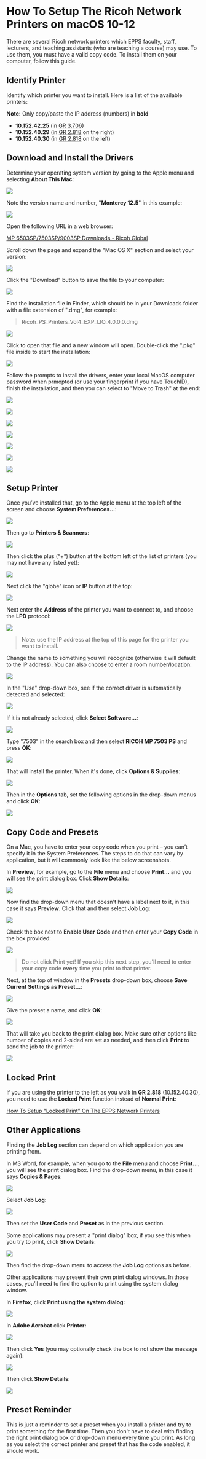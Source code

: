 How To Setup The Ricoh Network Printers on macOS 10-12
===============================================

There are several Ricoh network printers which EPPS faculty, staff, lecturers, and teaching assistants (who are teaching a course) may use. To use them, you must have a valid copy code. To install them on your computer, follow this guide.

## Identify Printer

Identify which printer you want to install. Here is a list of the available printers:

**Note:** Only copy/paste the IP address (numbers) in **bold**

*   **10.152.42.25** (in [GR 3.706](https://map.concept3d.com/?id=1772#!m/550865))
*   **10.152.40.29** (in [GR 2.818](https://map.concept3d.com/?id=1772#!m/550792) on the right)
*   **10.152.40.30** (in [GR 2.818](https://map.concept3d.com/?id=1772#!m/550792) on the left)

## <a name="#driver"></a>Download and Install the Drivers

Determine your operating system version by going to the Apple menu and selecting **About This Mac**:

![](/images/faq/netprinters-mac/driver-install/1.png)

Note the version name and number, "**Monterey 12.5**" in this example:

![](/images/faq/netprinters-mac/driver-install/2.png)

Open the following URL in a web browser:

[MP 6503SP/7503SP/9003SP Downloads - Ricoh Global](https://support.ricoh.com/bb/html/dr_ut_e/rc3/model/mp6503/mp6503.htm)

Scroll down the page and expand the "Mac OS X" section and select your version:

![](/images/faq/netprinters-mac/driver-install/3.png)

Click the "Download" button to save the file to your computer:

![](/images/faq/netprinters-mac/driver-install/4.png)

Find the installation file in Finder, which should be in your Downloads folder with a file extension of ".dmg", for example:

> Ricoh\_PS\_Printers\_Vol4\_EXP\_LIO\_4.0.0.0.dmg

![](/images/faq/netprinters-mac/driver-install/5.png)

Click to open that file and a new window will open. Double-click the ".pkg" file inside to start the installation:

![](/images/faq/netprinters-mac/driver-install/6.png)

Follow the prompts to install the drivers, enter your local MacOS computer password when prmopted (or use your fingerprint if you have TouchID), finish the installation, and then you can select to "Move to Trash" at the end:

![](/images/faq/netprinters-mac/driver-install/7.png)

![](/images/faq/netprinters-mac/driver-install/8.png)

![](/images/faq/netprinters-mac/driver-install/9.png)

![](/images/faq/netprinters-mac/driver-install/10.png)

![](/images/faq/netprinters-mac/driver-install/11.png)

![](/images/faq/netprinters-mac/driver-install/12.png)

![](/images/faq/netprinters-mac/driver-install/13.png)



## <a name="#setup"></a>Setup Printer

Once you’ve installed that, go to the Apple menu at the top left of the screen and choose **System Preferences…**:

![](/images/faq/netprinters-mac/1.png)

Then go to **Printers & Scanners**:

![](/images/faq/netprinters-mac/2.png)

Then click the plus (“+”) button at the bottom left of the list of printers (you may not have any listed yet):

![](/images/faq/netprinters-mac/3.png)

Next click the "globe" icon or **IP** button at the top:

![](/images/faq/netprinters-mac/4.png)

Next enter the **Address** of the printer you want to connect to, and choose the **LPD** protocol:

![](/images/faq/netprinters-mac/5.png)

> Note: use the IP address at the top of this page for the printer you want to install.

Change the name to something you will recognize (otherwise it will default to the IP address). You can also choose to enter a room number/location:

![](/images/faq/netprinters-mac/6.png)

In the "Use" drop-down box, see if the correct driver is automatically detected and selected:

![](/images/faq/netprinters-mac/7.png)

If it is not already selected, click **Select Software…**:

![](/images/faq/netprinters-mac/8.png)

Type "7503" in the search box and then select **RICOH MP 7503 PS** and press **OK**:

![](/images/faq/netprinters-mac/9.png)

That will install the printer. When it's done, click **Options & Supplies**:

![](/images/faq/netprinters-mac/10.png)

Then in the **Options** tab, set the following options in the drop-down menus and click **OK**:

![](/images/faq/netprinters-mac/11.png)

## <a name="#code-and-preset"></a>Copy Code and Presets

On a Mac, you have to enter your copy code when you print – you can’t specify it in the System Preferences. The steps to do that can vary by application, but it will commonly look like the below screenshots.

In **Preview**, for example, go to the **File** menu and choose **Print…** and you will see the print dialog box. Click **Show Details**:

![](/images/faq/netprinters-mac/12.png)

Now find the drop-down menu that doesn't have a label next to it, in this case it says **Preview**. Click that and then select **Job Log**:

![](/images/faq/netprinters-mac/13.png)

Check the box next to **Enable User Code** and then enter your **Copy Code** in the box provided:

![](/images/faq/netprinters-mac/14.png)

> Do not click Print yet! If you skip this next step, you'll need to enter your copy code **every** time you print to that printer.

Next, at the top of window in the **Presets** drop-down box, choose **Save Current Settings as Preset...**:

![](/images/faq/netprinters-mac/15.png)

Give the preset a name, and click **OK**:

![](/images/faq/netprinters-mac/16.png)

That will take you back to the print dialog box. Make sure other options like number of copies and 2-sided are set as needed, and then click **Print** to send the job to the printer:

![](/images/faq/netprinters-mac/17.png)

## Locked Print

If you are using the printer to the left as you walk in **GR 2.818** (10.152.40.30), you need to use the **Locked Print** function instead of **Normal Print**:

[How To Setup “Locked Print” On The EPPS Network Printers](setup-locked-print.html)

## <a name="#other-apps"></a>Other Applications

Finding the **Job Log** section can depend on which application you are printing from.

In MS Word, for example, when you go to the **File** menu and choose **Print…**, you will see the print dialog box. Find the drop-down menu, in this case it says **Copies & Pages**:

![](/images/faq/Mac%20Ricoh%20Printing%20Step%201.png)

Select **Job Log**:

![](/images/faq/Mac%20Ricoh%20Printing%20Step%202.png)

Then set the **User Code** and **Preset** as in the previous section.

Some applications may present a "print dialog" box, if you see this when you try to print, click **Show Details**:

![](/images/faq/Mac%20Ricoh%20Printing%20Step%204.png)

Then find the drop-down menu to access the **Job Log** options as before.

Other applications may present their own print dialog windows. In those cases, you’ll need to find the option to print using the system dialog window.

In **Firefox**, click **Print using the system dialog:**

![](/images/faq/ricoh-mac/Screen-Shot-2022-04-21-at-8.34.46-AM-2.png)

In **Adobe Acrobat** click **Printer:**

![](/images/faq/ricoh-mac/Screen-Shot-2022-04-21-at-8.35.31-AM.png)

Then click **Yes** (you may optionally check the box to not show the message again):

![](/images/faq/ricoh-mac/Screen-Shot-2022-04-21-at-8.35.51-AM.png)

Then click **Show Details**:

![](/images/faq/ricoh-mac/Screen-Shot-2022-04-21-at-8.36.04-AM-2.png)

## Preset Reminder

This is just a reminder to set a preset when you install a printer and try to print something for the first time. Then you don't have to deal with finding the right print dialog box or drop-down menu every time you print. As long as you select the correct printer and preset that has the code enabled, it should work.
